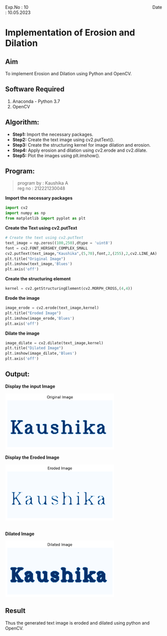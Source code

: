 Exp.No : 10 
&emsp;
&emsp;
&emsp;
&emsp;
&emsp;
&emsp;
&emsp;
&emsp;
&emsp;
&emsp;
&emsp;
&emsp;
&emsp;
&emsp;
&emsp;
&emsp;
&emsp;
&emsp;
&emsp;
&emsp;
&emsp;
&emsp;
Date : 10.05.2023 
<br>
# Implementation of Erosion and Dilation
## Aim
To implement Erosion and Dilation using Python and OpenCV.
## Software Required
1. Anaconda - Python 3.7
2. OpenCV
## Algorithm:
- **Step1:** Import the necessary packages.
- **Step2:** Create the text image using cv2.putText().
- **Step3:** Create the structuring kernel for image dilation and erosion.
- **Step4:** Apply erosion and dilation using cv2.erode and cv2.dilate.
- **Step5:** Plot the images using plt.imshow().

## Program:
> program by : Kaushika A <br>
> reg no : 212221230048

**Import the necessary packages**
``` Python
import cv2
import numpy as np
from matplotlib import pyplot as plt
```
**Create the Text using cv2.putText**
```python
# Create the text using cv2.putText
text_image = np.zeros((100,250),dtype = 'uint8')
font = cv2.FONT_HERSHEY_COMPLEX_SMALL
cv2.putText(text_image,"Kaushika",(5,70),font,2,(255),2,cv2.LINE_AA) 
plt.title("Original Image")
plt.imshow(text_image,'Blues')
plt.axis('off')
```
**Create the structuring element**
```python
kernel = cv2.getStructuringElement(cv2.MORPH_CROSS,(4,4))
```
**Erode the image**
```python
image_erode = cv2.erode(text_image,kernel)
plt.title("Eroded Image")
plt.imshow(image_erode,'Blues')
plt.axis('off')
```
**Dilate the image**
```python
image_dilate = cv2.dilate(text_image,kernel)
plt.title("Dilated Image")
plt.imshow(image_dilate,'Blues')
plt.axis('off')
```
## Output:

**Display the input Image**

<img src="https://github.com/Kaushika-Anandh/Implementation-of-Erosion-and-Dilation/blob/main/1.png" width="350" height="180">
<br>

**Display the Eroded Image**

<img src="https://github.com/Kaushika-Anandh/Implementation-of-Erosion-and-Dilation/blob/main/2.png" width="350" height="180">
<br>
<br>

**Dilated Image**

<img src="https://github.com/Kaushika-Anandh/Implementation-of-Erosion-and-Dilation/blob/main/3.png" width="350" height="180">
<br>

## Result
Thus the generated text image is eroded and dilated using python and OpenCV.
